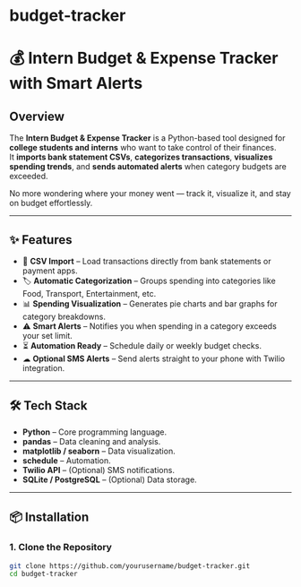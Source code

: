 # budget-tracker
# 💰 Intern Budget & Expense Tracker with Smart Alerts

## Overview
The **Intern Budget & Expense Tracker** is a Python-based tool designed for **college students and interns** who want to take control of their finances.  
It **imports bank statement CSVs**, **categorizes transactions**, **visualizes spending trends**, and **sends automated alerts** when category budgets are exceeded.

No more wondering where your money went — track it, visualize it, and stay on budget effortlessly.

---

## ✨ Features
- 📂 **CSV Import** – Load transactions directly from bank statements or payment apps.
- 🏷 **Automatic Categorization** – Groups spending into categories like Food, Transport, Entertainment, etc.
- 📊 **Spending Visualization** – Generates pie charts and bar graphs for category breakdowns.
- ⚠ **Smart Alerts** – Notifies you when spending in a category exceeds your set limit.
- ⏳ **Automation Ready** – Schedule daily or weekly budget checks.
- ☁ **Optional SMS Alerts** – Send alerts straight to your phone with Twilio integration.

---

## 🛠 Tech Stack
- **Python** – Core programming language.
- **pandas** – Data cleaning and analysis.
- **matplotlib / seaborn** – Data visualization.
- **schedule** – Automation.
- **Twilio API** – (Optional) SMS notifications.
- **SQLite / PostgreSQL** – (Optional) Data storage.

---

## 📦 Installation

### 1. Clone the Repository
```bash
git clone https://github.com/yourusername/budget-tracker.git
cd budget-tracker
